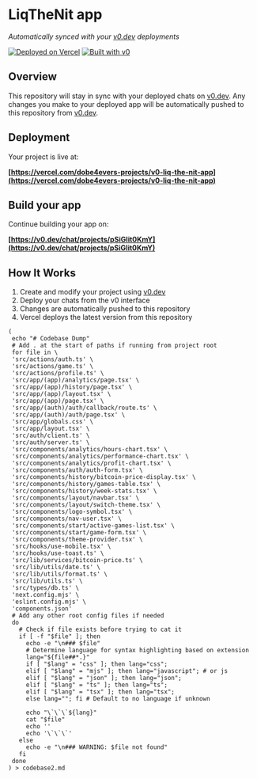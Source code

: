 # LiqTheNit app

*Automatically synced with your [v0.dev](https://v0.dev) deployments*

[![Deployed on Vercel](https://img.shields.io/badge/Deployed%20on-Vercel-black?style=for-the-badge&logo=vercel)](https://vercel.com/dobe4evers-projects/v0-liq-the-nit-app)
[![Built with v0](https://img.shields.io/badge/Built%20with-v0.dev-black?style=for-the-badge)](https://v0.dev/chat/projects/pSiGIit0KmY)

## Overview

This repository will stay in sync with your deployed chats on [v0.dev](https://v0.dev).
Any changes you make to your deployed app will be automatically pushed to this repository from [v0.dev](https://v0.dev).

## Deployment

Your project is live at:

**[https://vercel.com/dobe4evers-projects/v0-liq-the-nit-app](https://vercel.com/dobe4evers-projects/v0-liq-the-nit-app)**

## Build your app

Continue building your app on:

**[https://v0.dev/chat/projects/pSiGIit0KmY](https://v0.dev/chat/projects/pSiGIit0KmY)**

## How It Works

1. Create and modify your project using [v0.dev](https://v0.dev)
2. Deploy your chats from the v0 interface
3. Changes are automatically pushed to this repository
4. Vercel deploys the latest version from this repository

```
(
 echo "# Codebase Dump"
 # Add . at the start of paths if running from project root
 for file in \
 'src/actions/auth.ts' \
 'src/actions/game.ts' \
 'src/actions/profile.ts' \
 'src/app/(app)/analytics/page.tsx' \
 'src/app/(app)/history/page.tsx' \
 'src/app/(app)/layout.tsx' \
 'src/app/(app)/page.tsx' \
 'src/app/(auth)/auth/callback/route.ts' \
 'src/app/(auth)/auth/page.tsx' \
 'src/app/globals.css' \
 'src/app/layout.tsx' \
 'src/auth/client.ts' \
 'src/auth/server.ts' \
 'src/components/analytics/hours-chart.tsx' \
 'src/components/analytics/performance-chart.tsx' \
 'src/components/analytics/profit-chart.tsx' \
 'src/components/auth/auth-form.tsx' \
 'src/components/history/bitcoin-price-display.tsx' \
 'src/components/history/games-table.tsx' \
 'src/components/history/week-stats.tsx' \
 'src/components/layout/navbar.tsx' \
 'src/components/layout/switch-theme.tsx' \
 'src/components/logo-symbol.tsx' \
 'src/components/nav-user.tsx' \
 'src/components/start/active-games-list.tsx' \
 'src/components/start/game-form.tsx' \
 'src/components/theme-provider.tsx' \
 'src/hooks/use-mobile.tsx' \
 'src/hooks/use-toast.ts' \
 'src/lib/services/bitcoin-price.ts' \
 'src/lib/utils/date.ts' \
 'src/lib/utils/format.ts' \
 'src/lib/utils.ts' \
 'src/types/db.ts' \
 'next.config.mjs' \
 'eslint.config.mjs' \
 'components.json'
 # Add any other root config files if needed
 do
   # Check if file exists before trying to cat it
   if [ -f "$file" ]; then
     echo -e "\n### $file"
     # Determine language for syntax highlighting based on extension
     lang="${file##*.}"
     if [ "$lang" = "css" ]; then lang="css";
     elif [ "$lang" = "mjs" ]; then lang="javascript"; # or js
     elif [ "$lang" = "json" ]; then lang="json";
     elif [ "$lang" = "ts" ]; then lang="ts";
     elif [ "$lang" = "tsx" ]; then lang="tsx";
     else lang=""; fi # Default to no language if unknown
 
     echo "\`\`\`${lang}"
     cat "$file"
     echo ''
     echo '\`\`\`'
   else
     echo -e "\n### WARNING: $file not found"
   fi
 done
) > codebase2.md

```